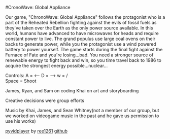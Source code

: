 #CronoWave: Global Appliance

Our game, "ChronoWave: Global Appliance" follows the protagonist who is a part of the Reheated Rebellion fighting against the evils of fossil fuels as they've taken
over the Earth as the only power source available. In this world, humans have advanced to have microwaves for heads and require constant power to live. The grand
populus use large coal ovens on their backs to generate power, while you the protagonist use a wind powered battery to power yourself. The game starts during the final
fight against the Furnace of Fate and you're losing...bad. You need a stronger source of renewable energy to fight back and win, so you time travel back to 1986 to
acquire the strongest energy possible...nuclear...


Controls:
A = <--
D = -->
w = /\
Space = Shoot




James, Ryan, and Sam on coding
Khai on art and storyboarding

Creative decisions were group efforts

Music by Khai, James, and Sean Whitney(not a member of our group, but we worked on videogame music in the past and he gave us permission to use his works)

[pyvidplayer](https://github.com/ree1261/pyvidplayer) by [ree1261](https://github.com/ree1261) [github](https://github.com)
